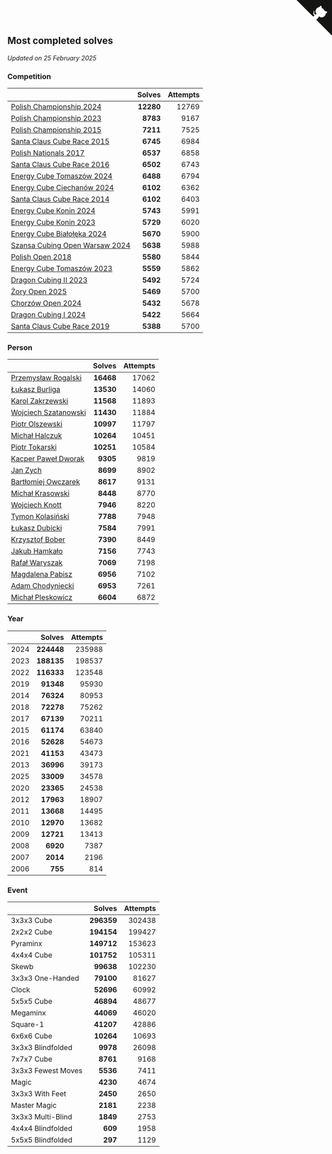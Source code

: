 ## Most completed solves

*Updated on 25 February 2025*


### Competition

|  | Solves | Attempts |
| :--- | ---: | ---: |
| [Polish Championship 2024](https://www.worldcubeassociation.org/competitions/PolishChampionship2024) | **12280** | 12769 |
| [Polish Championship 2023](https://www.worldcubeassociation.org/competitions/PolishChampionship2023) | **8783** | 9167 |
| [Polish Championship 2015](https://www.worldcubeassociation.org/competitions/PolishChampionship2015) | **7211** | 7525 |
| [Santa Claus Cube Race 2015](https://www.worldcubeassociation.org/competitions/SantaClausCubeRace2015) | **6745** | 6984 |
| [Polish Nationals 2017](https://www.worldcubeassociation.org/competitions/PolishNationals2017) | **6537** | 6858 |
| [Santa Claus Cube Race 2016](https://www.worldcubeassociation.org/competitions/SantaClausCubeRace2016) | **6502** | 6743 |
| [Energy Cube Tomaszów 2024](https://www.worldcubeassociation.org/competitions/EnergyCubeTomaszowMazowiecki2024) | **6488** | 6794 |
| [Energy Cube Ciechanów 2024](https://www.worldcubeassociation.org/competitions/EnergyCubeCiechanow2024) | **6102** | 6362 |
| [Santa Claus Cube Race 2014](https://www.worldcubeassociation.org/competitions/SantaClausRace2014) | **6102** | 6403 |
| [Energy Cube Konin 2024](https://www.worldcubeassociation.org/competitions/EnergyCubeKonin2024) | **5743** | 5991 |
| [Energy Cube Konin 2023](https://www.worldcubeassociation.org/competitions/EnergyCubeKonin2023) | **5729** | 6020 |
| [Energy Cube Białołęka 2024](https://www.worldcubeassociation.org/competitions/EnergyCubeBialoleka2024) | **5670** | 5900 |
| [Szansa Cubing Open Warsaw 2024](https://www.worldcubeassociation.org/competitions/SzansaCubingOpenWarsaw2024) | **5638** | 5988 |
| [Polish Open 2018](https://www.worldcubeassociation.org/competitions/PolishOpen2018) | **5580** | 5844 |
| [Energy Cube Tomaszów 2023](https://www.worldcubeassociation.org/competitions/EnergyCubeTomaszowMazowiecki2023) | **5559** | 5862 |
| [Dragon Cubing II 2023](https://www.worldcubeassociation.org/competitions/DragonCubingII2023) | **5492** | 5724 |
| [Żory Open 2025](https://www.worldcubeassociation.org/competitions/ZoryOpen2025) | **5469** | 5700 |
| [Chorzów Open 2024](https://www.worldcubeassociation.org/competitions/ChorzowOpen2024) | **5432** | 5678 |
| [Dragon Cubing I 2024](https://www.worldcubeassociation.org/competitions/DragonCubingI2024) | **5422** | 5664 |
| [Santa Claus Cube Race 2019](https://www.worldcubeassociation.org/competitions/SantaClausCubeRace2019) | **5388** | 5700 |

### Person

|  | Solves | Attempts |
| :--- | ---: | ---: |
| [Przemysław Rogalski](https://www.worldcubeassociation.org/persons/2013ROGA02) | **16468** | 17062 |
| [Łukasz Burliga](https://www.worldcubeassociation.org/persons/2013BURL01) | **13530** | 14060 |
| [Karol Zakrzewski](https://www.worldcubeassociation.org/persons/2014ZAKR01) | **11568** | 11893 |
| [Wojciech Szatanowski](https://www.worldcubeassociation.org/persons/2011SZAT01) | **11430** | 11884 |
| [Piotr Olszewski](https://www.worldcubeassociation.org/persons/2013OLSZ02) | **10997** | 11797 |
| [Michał Halczuk](https://www.worldcubeassociation.org/persons/2006HALC01) | **10264** | 10451 |
| [Piotr Tokarski](https://www.worldcubeassociation.org/persons/2013TOKA01) | **10251** | 10584 |
| [Kacper Paweł Dworak](https://www.worldcubeassociation.org/persons/2020DWOR01) | **9305** | 9819 |
| [Jan Zych](https://www.worldcubeassociation.org/persons/2014ZYCH01) | **8699** | 8902 |
| [Bartłomiej Owczarek](https://www.worldcubeassociation.org/persons/2013OWCZ01) | **8617** | 9131 |
| [Michał Krasowski](https://www.worldcubeassociation.org/persons/2013KRAS02) | **8448** | 8770 |
| [Wojciech Knott](https://www.worldcubeassociation.org/persons/2011KNOT01) | **7946** | 8220 |
| [Tymon Kolasiński](https://www.worldcubeassociation.org/persons/2016KOLA02) | **7788** | 7948 |
| [Łukasz Dubicki](https://www.worldcubeassociation.org/persons/2018DUBI01) | **7584** | 7991 |
| [Krzysztof Bober](https://www.worldcubeassociation.org/persons/2013BOBE01) | **7390** | 8449 |
| [Jakub Hamkało](https://www.worldcubeassociation.org/persons/2018HAMK01) | **7156** | 7743 |
| [Rafał Waryszak](https://www.worldcubeassociation.org/persons/2013WARY01) | **7069** | 7198 |
| [Magdalena Pabisz](https://www.worldcubeassociation.org/persons/2017PABI01) | **6956** | 7102 |
| [Adam Chodyniecki](https://www.worldcubeassociation.org/persons/2017CHOD02) | **6953** | 7261 |
| [Michał Pleskowicz](https://www.worldcubeassociation.org/persons/2009PLES01) | **6604** | 6872 |

### Year

|  | Solves | Attempts |
| :--- | ---: | ---: |
| 2024 | **224448** | 235988 |
| 2023 | **188135** | 198537 |
| 2022 | **116333** | 123548 |
| 2019 | **91348** | 95930 |
| 2014 | **76324** | 80953 |
| 2018 | **72278** | 75262 |
| 2017 | **67139** | 70211 |
| 2015 | **61174** | 63840 |
| 2016 | **52628** | 54673 |
| 2021 | **41153** | 43473 |
| 2013 | **36996** | 39173 |
| 2025 | **33009** | 34578 |
| 2020 | **23365** | 24538 |
| 2012 | **17963** | 18907 |
| 2011 | **13668** | 14495 |
| 2010 | **12970** | 13682 |
| 2009 | **12721** | 13413 |
| 2008 | **6920** | 7387 |
| 2007 | **2014** | 2196 |
| 2006 | **755** | 814 |

### Event

|  | Solves | Attempts |
| :--- | ---: | ---: |
| 3x3x3 Cube | **296359** | 302438 |
| 2x2x2 Cube | **194154** | 199427 |
| Pyraminx | **149712** | 153623 |
| 4x4x4 Cube | **101752** | 105311 |
| Skewb | **99638** | 102230 |
| 3x3x3 One-Handed | **79100** | 81627 |
| Clock | **52696** | 60992 |
| 5x5x5 Cube | **46894** | 48677 |
| Megaminx | **44069** | 46020 |
| Square-1 | **41207** | 42886 |
| 6x6x6 Cube | **10264** | 10693 |
| 3x3x3 Blindfolded | **9978** | 26098 |
| 7x7x7 Cube | **8761** | 9168 |
| 3x3x3 Fewest Moves | **5536** | 7411 |
| Magic | **4230** | 4674 |
| 3x3x3 With Feet | **2450** | 2650 |
| Master Magic | **2181** | 2238 |
| 3x3x3 Multi-Blind | **1849** | 2753 |
| 4x4x4 Blindfolded | **609** | 1958 |
| 5x5x5 Blindfolded | **297** | 1129 |


<a href="https://github.com/maxidragon/wca_statistics_pl" class="github-corner" aria-label="View source on Github"><svg width="80" height="80" viewBox="0 0 250 250" style="fill:#151513; color:#fff; position: absolute; top: 0; border: 0; right: 0;" aria-hidden="true"><path d="M0,0 L115,115 L130,115 L142,142 L250,250 L250,0 Z"></path><path d="M128.3,109.0 C113.8,99.7 119.0,89.6 119.0,89.6 C122.0,82.7 120.5,78.6 120.5,78.6 C119.2,72.0 123.4,76.3 123.4,76.3 C127.3,80.9 125.5,87.3 125.5,87.3 C122.9,97.6 130.6,101.9 134.4,103.2" fill="currentColor" style="transform-origin: 130px 106px;" class="octo-arm"></path><path d="M115.0,115.0 C114.9,115.1 118.7,116.5 119.8,115.4 L133.7,101.6 C136.9,99.2 139.9,98.4 142.2,98.6 C133.8,88.0 127.5,74.4 143.8,58.0 C148.5,53.4 154.0,51.2 159.7,51.0 C160.3,49.4 163.2,43.6 171.4,40.1 C171.4,40.1 176.1,42.5 178.8,56.2 C183.1,58.6 187.2,61.8 190.9,65.4 C194.5,69.0 197.7,73.2 200.1,77.6 C213.8,80.2 216.3,84.9 216.3,84.9 C212.7,93.1 206.9,96.0 205.4,96.6 C205.1,102.4 203.0,107.8 198.3,112.5 C181.9,128.9 168.3,122.5 157.7,114.1 C157.9,116.9 156.7,120.9 152.7,124.9 L141.0,136.5 C139.8,137.7 141.6,141.9 141.8,141.8 Z" fill="currentColor" class="octo-body"></path></svg></a><style>.github-corner:hover .octo-arm{animation:octocat-wave 560ms ease-in-out}@keyframes octocat-wave{0%,100%{transform:rotate(0)}20%,60%{transform:rotate(-25deg)}40%,80%{transform:rotate(10deg)}}@media (max-width:500px){.github-corner:hover .octo-arm{animation:none}.github-corner .octo-arm{animation:octocat-wave 560ms ease-in-out}}</style>
